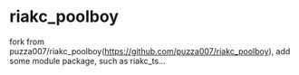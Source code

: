 # riakc_poolboy
fork from puzza007/riakc_poolboy(https://github.com/puzza007/riakc_poolboy), add some module package, such as riakc_ts...
